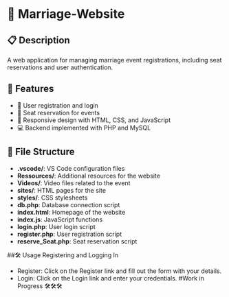 # 💍 Marriage-Website

## 📋 Description
A web application for managing marriage event registrations, including seat reservations and user authentication.

## 🌟 Features
- 👤 User registration and login
- 💺 Seat reservation for events
- 📱 Responsive design with HTML, CSS, and JavaScript
- 💻 Backend implemented with PHP and MySQL

## 📂 File Structure
- **.vscode/**: VS Code configuration files
- **Ressources/**: Additional resources for the website
- **Videos/**: Video files related to the event
- **sites/**: HTML pages for the site
- **styles/**: CSS stylesheets
- **db.php**: Database connection script
- **index.html**: Homepage of the website
- **index.js**: JavaScript functions
- **login.php**: User login script
- **register.php**: User registration script
- **reserve_Seat.php**: Seat reservation script

##🛠️ Usage
Registering and Logging In

- Register: Click on the Register link and fill out the form with your details.
- Login: Click on the Login link and enter your credentials.
#Work in Progress 🛠️🛠️🛠️
